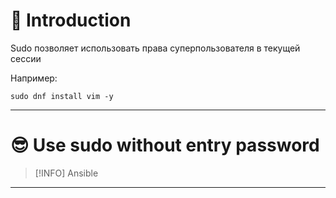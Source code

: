 # 📖 Introduction

Sudo позволяет использовать права суперпользователя в текущей сессии

Например:

```shell
sudo dnf install vim -y
```

---

# 😎 Use sudo without entry password

>[!INFO] Ansible

---
